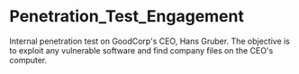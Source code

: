 # Penetration_Test_Engagement
Internal penetration test on GoodCorp's CEO, Hans Gruber. The objective is to exploit any vulnerable software and find company files on the CEO's computer.
